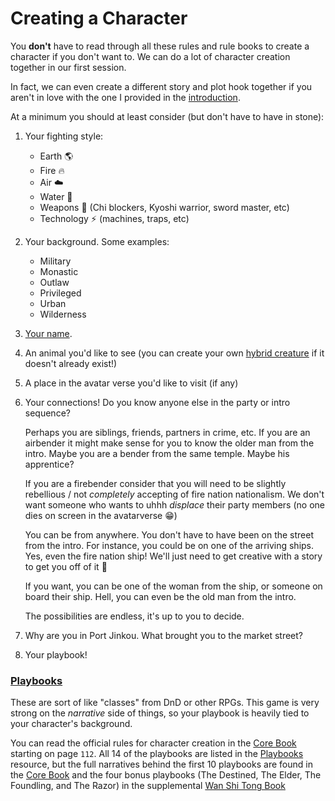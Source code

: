 # Creating a Character

You **don't** have to read through all these rules and rule books to create a character if you don't want to. We can do a lot of character creation together in our first session.

In fact, we can even create a different story and plot hook together if you aren't in love with the one I provided in the [introduction](./0-introduction.md).

At a minimum you should at least consider (but don't have to have in stone):
1. Your fighting style:
    - Earth :earth_americas:
    - Fire :fire:
    - Air :cloud:
    - Water :ocean:
    - Weapons :punch: (Chi blockers, Kyoshi warrior, sword master, etc)
    - Technology :zap: (machines, traps, etc) 
2. Your background. Some examples:
    - Military
    - Monastic
    - Outlaw
    - Privileged
    - Urban
    - Wilderness
3. [Your name](https://youtu.be/tZQJhvs4amQ).
4. An animal you'd like to see (you can create your own [hybrid creature](https://avatar.fandom.com/wiki/Category:Hybridized_creatures) if it doesn't already exist!)
5. A place in the avatar verse you'd like to visit (if any)
6. Your connections! Do you know anyone else in the party or intro sequence? 

    Perhaps you are siblings, friends, partners in crime, etc. If you are an airbender it might make sense for you to know the older man from the intro. Maybe you are a bender from the same temple. Maybe his apprentice?

    If you are a firebender consider that you will need to be slightly rebellious / not _completely_ accepting of fire nation nationalism. We don't want someone who wants to uhhh _displace_ their party members (no one dies on screen in the avatarverse :grin:)

    You can be from anywhere. You don't have to have been on the street from the intro. For instance, you could be on one of the arriving ships. Yes, even the fire nation ship! We'll just need to get creative with a story to get you off of it :eyes: 

    If you want, you can be one of the woman from the ship, or someone on board their ship. Hell, you can even be the old man from the intro.

    The possibilities are endless, it's up to you to decide.

7. Why are you in Port Jinkou. What brought you to the market street?
8. Your playbook!

### [Playbooks](../resources/Playbooks.pdf)

These are sort of like "classes" from DnD or other RPGs. This game is very strong on the *narrative* side of things, so your playbook is heavily tied to your character's background. 

You can read the official rules for character creation in the [Core Book](../resources/Core.pdf) starting on page `112`. All 14 of the playbooks are listed in the [Playbooks](../resources/Playbooks.pdf) resource, but the full narratives behind the first 10 playbooks are found in the [Core Book](../resources/Core.pdf) and the four bonus playbooks (The Destined, The Elder, The Foundling, and The Razor) in the supplemental [Wan Shi Tong Book](../resources/WST.pdf)  

